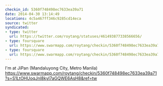 ```yaml
---
checkin_id: 5360f748498ec7633ea39a71
date: 2014-04-30 13:14:49
locations: 4c5a467ff346c9285cd14eca
source: twitter
syndicated:
- type: twitter
  url: https://twitter.com/roytang/statuses/461493877338566656/
- type: foursquare
  url: https://www.swarmapp.com/roytang/checkin/5360f748498ec7633ea39a71?s=S1LtOHUoqJnl8kyI7aGQWE6AsH8&ref=tw
- type: foursquare
  url: https://www.swarmapp.com/roytang/checkin/5360f748498ec7633ea39a71?s=S1LtOHUoqJnl8kyI7aGQWE6AsH8&ref=tw
---
```


I'm at JiPan (Mandaluyong City, Metro Manila) https://www.swarmapp.com/roytang/checkin/5360f748498ec7633ea39a71?s=S1LtOHUoqJnl8kyI7aGQWE6AsH8&ref=tw